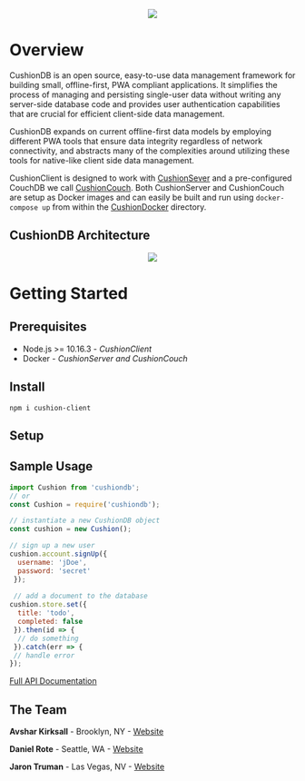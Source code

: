 <p align="center"><img src="https://cushiondb.github.io/img/logo-small.png"></p>

# Overview

CushionDB is an open source, easy-to-use data management framework for building small, offline-first, PWA compliant applications. It simplifies the process of managing and persisting single-user data without writing any server-side database code and provides user authentication capabilities that are crucial for efficient client-side data management.

CushionDB expands on current offline-first data models by employing different PWA tools that ensure data integrity regardless of network connectivity, and abstracts many of the complexities around utilizing these tools for native-like client side data management.

CushionClient is designed to work with [CushionSever](https://github.com/CushionDB/CushionServer) and a pre-configured CouchDB we call [CushionCouch](https://github.com/CushionDB/CushionCouchDocker). Both CushionServer and CushionCouch are setup as Docker images and can easily be built and run using `docker-compose up` from within the [CushionDocker](https://github.com/CushionDB/CushionDocker) directory.

## CushionDB Architecture

<p align="center"><img src="https://cushiondb.github.io/img/cushion-arch.png"></p>

# Getting Started

## Prerequisites

* Node.js >= 10.16.3 - *CushionClient*
* Docker - *CushionServer and CushionCouch*

## Install

```
npm i cushion-client
```

## Setup


## Sample Usage

```js
import Cushion from 'cushiondb';
// or
const Cushion = require('cushiondb');
```

```js
// instantiate a new CushionDB object
const cushion = new Cushion();

// sign up a new user
cushion.account.signUp({
  username: 'jDoe',
  password: 'secret'
 });
 
 // add a document to the database
cushion.store.set({
  title: 'todo',
  completed: false
 }).then(id => {
  // do something
 }).catch(err => {
 // handle error
});
```

[Full API Documentation]()

## The Team

**Avshar Kirksall** - Brooklyn, NY - [Website]()

**Daniel Rote** - Seattle, WA - [Website]()

**Jaron Truman** - Las Vegas, NV - [Website]()
